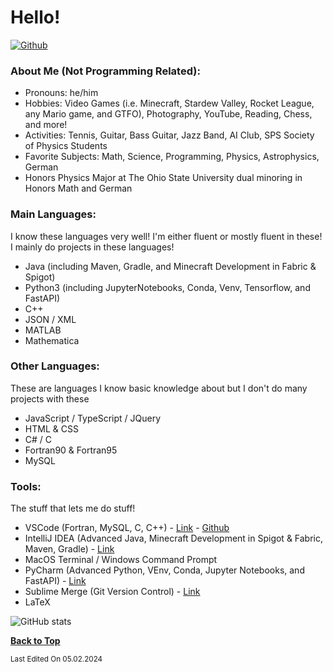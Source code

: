 # Hello!

[![Github](https://img.shields.io/github/followers/RandomKiddo?label=Follow&style=social)](https://github.com/RandomKiddo)

### About Me (Not Programming Related):

- Pronouns: he/him
- Hobbies: Video Games (i.e. Minecraft, Stardew Valley, Rocket League, any Mario game, and GTFO), Photography, YouTube, Reading, Chess, and more!
- Activities: Tennis, Guitar, Bass Guitar, Jazz Band, AI Club, SPS Society of Physics Students
- Favorite Subjects: Math, Science, Programming, Physics, Astrophysics, German
- Honors Physics Major at The Ohio State University dual minoring in Honors Math and German

### Main Languages:

I know these languages very well! I'm either fluent or mostly fluent in these! I mainly do projects in these languages!

- Java (including Maven, Gradle, and Minecraft Development in Fabric & Spigot) 
- Python3 (including JupyterNotebooks, Conda, Venv, Tensorflow, and FastAPI)
- C++
- JSON / XML
- MATLAB
- Mathematica

### Other Languages:

These are languages I know basic knowledge about but I don't do many projects with these

- JavaScript / TypeScript / JQuery
- HTML & CSS
- C# / C
- Fortran90 & Fortran95
- MySQL

### Tools:

The stuff that lets me do stuff!

- VSCode (Fortran, MySQL, C, C++) - [Link](https://code.visualstudio.com) - [Github](https://github.com/Microsoft/vscode)
- IntelliJ IDEA (Advanced Java, Minecraft Development in Spigot & Fabric, Maven, Gradle) - [Link](https://www.jetbrains.com/idea/download/)
- MacOS Terminal / Windows Command Prompt
- PyCharm (Advanced Python, VEnv, Conda, Jupyter Notebooks, and FastAPI) - [Link](https://www.jetbrains.com/pycharm/download/)
- Sublime Merge (Git Version Control) - [Link](https://www.sublimemerge.com)
- LaTeX

![GitHub stats](https://github-readme-stats.vercel.app/api?username=RandomKiddo&show_icons=true&theme=midnight-purple)

<b>[Back to Top](#hello)</b>

<sub>Last Edited On 05.02.2024</sub>

